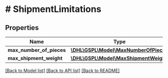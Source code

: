 # # ShipmentLimitations

## Properties

Name | Type | Description | Notes
------------ | ------------- | ------------- | -------------
**max_number_of_pieces** | [**\DHL\GSPL\Model\MaxNumberOfPieces**](MaxNumberOfPieces.md) |  | [optional]
**max_shipment_weight** | [**\DHL\GSPL\Model\MaxShipmentWeight**](MaxShipmentWeight.md) |  | [optional]

[[Back to Model list]](../../README.md#models) [[Back to API list]](../../README.md#endpoints) [[Back to README]](../../README.md)
